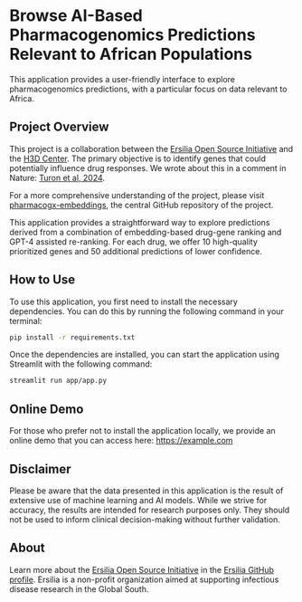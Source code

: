 # Browse AI-Based Pharmacogenomics Predictions Relevant to African Populations
This application provides a user-friendly interface to explore pharmacogenomics predictions, with a particular focus on data relevant to Africa.

## Project Overview
This project is a collaboration between the [Ersilia Open Source Initiative](https://ersilia.io) and the [H3D Center](https://h3d.uct.ac.za/). The primary objective is to identify genes that could potentially influence drug responses. We wrote about this in a comment in Nature: [Turon et al, 2024](https://www.nature.com/articles/d41586-024-01001-y).

For a more comprehensive understanding of the project, please visit [pharmacogx-embeddings](https://github.com/ersilia-os/pharmacogx-embeddings), the central GitHub repository of the project.

This application provides a straightforward way to explore predictions derived from a combination of embedding-based drug-gene ranking and GPT-4 assisted re-ranking. For each drug, we offer 10 high-quality prioritized genes and 50 additional predictions of lower confidence.

## How to Use
To use this application, you first need to install the necessary dependencies. You can do this by running the following command in your terminal:
```bash
pip install -r requirements.txt
```
Once the dependencies are installed, you can start the application using Streamlit with the following command:

```bash
streamlit run app/app.py
```
## Online Demo
For those who prefer not to install the application locally, we provide an online demo that you can access here: https://example.com

## Disclaimer
Please be aware that the data presented in this application is the result of extensive use of machine learning and AI models. While we strive for accuracy, the results are intended for research purposes only. They should not be used to inform clinical decision-making without further validation.

## About
Learn more about the [Ersilia Open Source Initiative](https://ersilia.io) in the [Ersilia GitHub profile](https://github.com/ersilia). Ersilia is a non-profit organization aimed at supporting infectious disease research in the Global South.